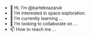 - 👋 Hi, I’m @barteknazaruk
- 👀 I’m interested in space exploration.
- 🌱 I’m currently learning ...
- 💞️ I’m looking to collaborate on ...
- 📫 How to reach me ...

<!---
JavuBox/JavuBox is a ✨ special ✨ repository because its `README.md` (this file) appears on your GitHub profile.
You can click the Preview link to take a look at your changes.
--->
